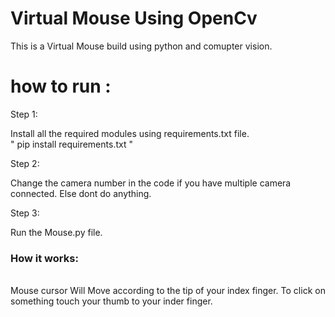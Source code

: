 # Virtual Mouse Using OpenCv

This is a Virtual Mouse build using python and comupter vision.

# how to run :

Step 1:

Install all the required modules using requirements.txt file.
<br>
" pip install requirements.txt "

Step 2:

Change the camera number in the code if you have multiple camera connected. Else dont do anything.

Step 3:

Run the Mouse.py file.

<h3><b>How it works:</b></h3>
<br>
Mouse cursor Will Move according to the tip of your index finger.
To click on something touch your thumb to your inder finger.
